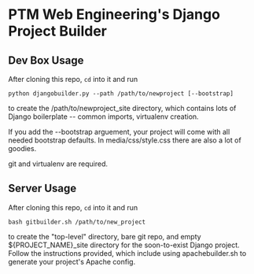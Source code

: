 PTM Web Engineering's Django Project Builder
============================================

## Dev Box Usage

After cloning this repo, `cd` into it and run

    python djangobuilder.py --path /path/to/newproject [--bootstrap] 

to create the /path/to/newproject_site directory, which
contains lots of Django boilerplate -- common imports, virtualenv
creation.

If you add the --bootstrap arguement, your project will come with all
needed bootstrap defaults. In media/css/style.css there are also a lot
of goodies.

git and virtualenv are required.

## Server Usage

After cloning this repo, `cd` into it and run

    bash gitbuilder.sh /path/to/new_project

to create the "top-level" directory, bare git repo, and empty
${PROJECT_NAME}_site directory for the soon-to-exist Django project.
Follow the instructions provided, which include using apachebuilder.sh
to generate your project's Apache config.
